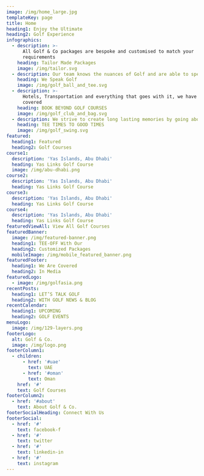 ```yaml
---
image: /img/home_large.jpg
templateKey: page
title: Home
heading1: Enjoy the Ultimate
heading2: Golf Experience
infographics:
  - description: >-
      All Golf & Co packages are bespoke and customised to match your
      requirements
    heading: Tailor Made Packages
    image: /img/tailor.svg
  - description: Our team knows the nuances of Golf and are able to speak your language
    heading: We Speak Golf
    image: /img/golf_ball_and_tee.svg
  - description: >-
      Hotels, Transportation and everything that goes with it, we have it all
      covered
    heading: BOOK BEYOND GOLF COURSES
    image: /img/golf_club_and_bag.svg
  - description: We strive to create long lasting memories by going above & beyond
    heading: TEE TIMES TO GOOD TIMES
    image: /img/golf_swing.svg
featured:
  heading1: Featured
  heading2: Golf Courses
course1:
  description: 'Yas Islands, Abu Dhabi'
  heading: Yas Links Golf Course
  image: /img/abu-dhabi.png
course2:
  description: 'Yas Islands, Abu Dhabi'
  heading: Yas Links Golf Course
course3:
  description: 'Yas Islands, Abu Dhabi'
  heading: Yas Links Golf Course
course4:
  description: 'Yas Islands, Abu Dhabi'
  heading: Yas Links Golf Course
featuredViewAll: View All Golf Courses
featuredBanner:
  image: /img/featured-banner.png
  heading1: TEE-OFF With Our
  heading2: Customized Packages
  mobileImage: /img/mobile_featured_banner.png
featuredFooter:
  heading1: We Are Covered
  heading2: In Media
featuredLogo:
  - image: /img/golfasia.png
recentPosts:
  heading1: LET’S TALK GOLF
  heading2: WITH GOLF NEWS & BLOG
recentCalendar:
  heading1: UPCOMING
  heading2: GOLF EVENTS
menuLogo:
  image: /img/129-layers.png
footerLogo:
  alt: Golf & Co.
  image: /img/logo.png
footerColumn1:
  - children:
      - href: '#uae'
        text: UAE
      - href: '#oman'
        text: Oman
    href: '#'
    text: Golf Courses
footerColumn2:
  - href: '#about'
    text: About Golf & Co.
footerSocialHeading: Connect With Us
footerSocial:
  - href: '#'
    text: facebook-f
  - href: '#'
    text: twitter
  - href: '#'
    text: linkedin-in
  - href: '#'
    text: instagram
---
```


